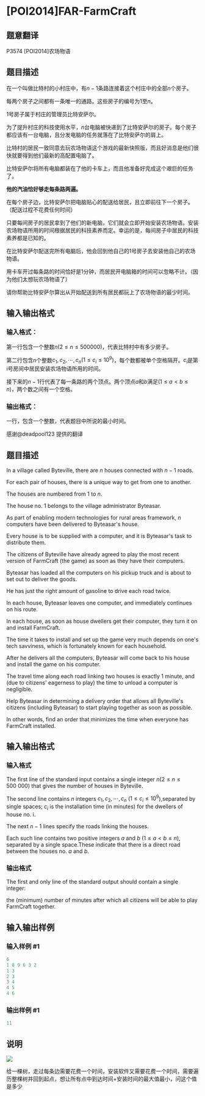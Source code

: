 # [POI2014]FAR-FarmCraft

## 题意翻译

P3574 [POI2014]农场物语

## 题目描述

在一个叫做比特村的小村庄中，有$n-1$条路连接着这个村庄中的全部$n$个房子。

每两个房子之间都有一条唯一的通路。这些房子的编号为1至$n$。

1号房子属于村庄的管理员比特安萨尔。

为了提升村庄的科技使用水平，$n$台电脑被快递到了比特安萨尔的房子。每个房子都应该有一台电脑，且分发电脑的任务就落在了比特安萨尔的肩上。

比特村的居民一致同意去玩农场物语这个游戏的最新快照版，而且好消息是他们很快就要得到他们最新的高配置电脑了。

比特安萨尔将所有电脑都装在了他的卡车上，而且他准备好完成这个艰巨的任务了。

**他的汽油恰好够走每条路两遍。**

在每个房子边，比特安萨尔把电脑贴心的配送给居民，且立即前往下一个房子。（配送过程不花费任何时间）

只要每间房子的居民拿到了他们的新电脑，它们就会立即开始安装农场物语。安装农场物语所用的时间根据居民的科技素养而定。幸运的是，每间房子中居民的科技素养都是已知的。

在比特安萨尔配送完所有电脑后，他会回到他自己的1号房子去安装他自己的农场物语。

用卡车开过每条路的时间恰好是1分钟，而居民开电脑箱的时间可以忽略不计。（因为他们太想玩农场物语了）

请你帮助比特安萨尔算出从开始配送到所有居民都玩上了农场物语的最少时间。

## 输入输出格式

### 输入格式：

第一行包含一个整数$n(2 \leq n \leq 500000)$，代表比特村中有多少房子。

第二行包含$n$个整数$c_1, c_2, ⋯, c_n(1 \leq c_i \leq 10^9)$，每个数都被单个空格隔开。$c_i$是第i号房间中居民安装农场物语所用的时间。

接下来的$n-1$行代表了每一条路的两个顶点。两个顶点$a$和$b$满足$(1 \leq a < b \leq n)$，两个数之间有一个空格。

### 输出格式：

一行，包含一个整数，代表题目中所说的最小时间。

感谢@deadpool123 提供的翻译

## 题目描述

In a village called Byteville, there are $n$ houses connected with $n-1$ roads.

For each pair of houses, there is a unique way to get from one to another.

The houses are numbered from 1 to $n$.

The house no. 1 belongs to the village administrator Byteasar.

As part of enabling modern technologies for rural areas framework, $n$ computers have been delivered to Byteasar's house.

Every house is to be supplied with a computer, and it is Byteasar's task to distribute them.

The citizens of Byteville have already agreed to play the most recent version of FarmCraft (the game) as soon as they have their computers.

Byteasar has loaded all the computers on his pickup truck and is about to set out to deliver the goods.

He has just the right amount of gasoline to drive each road twice.

In each house, Byteasar leaves one computer, and immediately continues on his route.

In each house, as soon as house dwellers get their computer, they turn it on and install FarmCraft.

The time it takes to install and set up the game very much depends on one's tech savviness, which is fortunately known for each household.

After he delivers all the computers, Byteasar will come back to his house and install the game on his computer.

The travel time along each road linking two houses is exactly 1 minute, and (due to citizens' eagerness to play) the time to unload a computer is negligible.

Help Byteasar in determining a delivery order that allows all Byteville's citizens (including Byteasar) to start playing together as soon as possible.

In other words, find an order that minimizes the time when everyone has FarmCraft installed.

## 输入输出格式

### 输入格式

The first line of the standard input contains a single integer $n$($2\le n\le 500\ 000$) that gives the number of houses in Byteville.

The second line contains $n$ integers $c_1,c_2,\cdots,c_n$ ($1\le c_i\le 10^9$),separated by single spaces; $c_i$ is the installation time (in minutes) for the dwellers of house no. i.

The next $n-1$ lines specify the roads linking the houses.

Each such line contains two positive integers $a$ and $b$ ($1\le a<b\le n$), separated by a single space.These indicate that there is a direct road between the houses no. $a$ and $b$. 

### 输出格式

The first and only line of the standard output should contain a single integer:

the (minimum) number of minutes after which all citizens will be able to play FarmCraft together.

## 输入输出样例

### 输入样例 #1

```cpp
6
1 8 9 6 3 2
1 3
2 3
3 4
4 5
4 6

```
### 输出样例 #1

```cpp
11

```
## 说明

 ![](https://cdn.luogu.com.cn/upload/pic/6971.png)

给一棵树，走过每条边需要花费一个时间，安装软件又需要花费一个时间，需要遍历整棵树并回到起点，想让所有点中到达时间+安装时间的最大值最小，问这个值是多少

